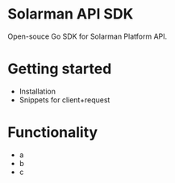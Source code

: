 # Solarman API SDK

Open-souce Go SDK for Solarman Platform API.

# Getting started

- Installation
- Snippets for client+request

# Functionality

- a
- b
- c 